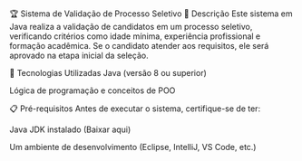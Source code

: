 🏆 Sistema de Validação de Processo Seletivo
📌 Descrição
Este sistema em Java realiza a validação de candidatos em um processo seletivo, verificando critérios como idade mínima, experiência profissional e formação acadêmica. Se o candidato atender aos requisitos, ele será aprovado na etapa inicial da seleção.

🚀 Tecnologias Utilizadas
Java (versão 8 ou superior)

Lógica de programação e conceitos de POO

📋 Pré-requisitos
Antes de executar o sistema, certifique-se de ter:

Java JDK instalado (Baixar aqui)

Um ambiente de desenvolvimento (Eclipse, IntelliJ, VS Code, etc.)
